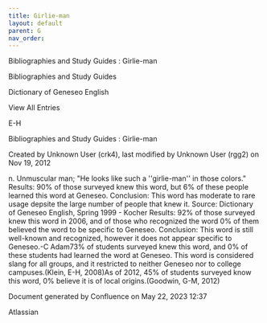 ```yaml
---
title: Girlie-man
layout: default
parent: G
nav_order:
---
```


Bibliographies and Study Guides : Girlie-man

Bibliographies and Study Guides

Dictionary of Geneseo English

View All Entries

E-H

Bibliographies and Study Guides : Girlie-man

Created by  Unknown User (crk4), last modified by  Unknown User (rgg2) on Nov 19, 2012

n. Unmuscular man; &quot;He looks like such a ''girlie-man'' in those colors.&quot; Results: 90% of those surveyed knew this word, but 6% of these people learned this word at Geneseo. Conclusion: This word has moderate to rare usage depsite the large number of people that knew it. Source: Dictionary of Geneseo English, Spring 1999 - Kocher Results: 92% of those surveyed knew this word in 2006, and of those who recognized the word 0% of them believed the word to be specific to Geneseo. Conclusion: This word is still well-known and recognized, however it does not appear specific to Geneseo.-C Adam73% of students surveyed knew this word, and 0% of these students had learned the word at Geneseo. This word is considered slang for all groups, and it restricted to neither Geneseo nor to college campuses.(Klein, E-H, 2008)As of 2012, 45% of students surveyed know this word, 0% believe it is of local origins.(Goodwin, G-M, 2012)

Document generated by Confluence on May 22, 2023 12:37

Atlassian
